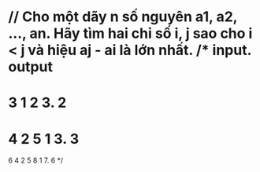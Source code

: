 // Cho một dãy n số nguyên a1, a2, ..., an. Hãy tìm hai chỉ số i, j sao cho i < j và hiệu aj - ai là lớn nhất.
/*
input.       output
===================
3
1 2 3.       2
===================
4
2 5 1 3.     3
===================
6 
4 2 5 8 1 7. 6
*/
